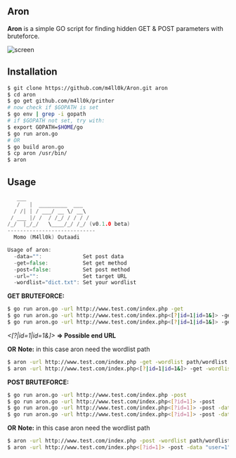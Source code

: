 Aron
--
__Aron__ is a simple GO script for finding hidden GET &amp; POST parameters with bruteforce.

![screen](https://i.imgur.com/e1iEOXP.png)

Installation
--

```sh
$ git clone https://github.com/m4ll0k/Aron.git aron
$ cd aron 
$ go get github.com/m4ll0k/printer
# now check if $GOPATH is set
$ go env | grep -i gopath
# if $GOPATH not set, try with:
$ export GOPATH=$HOME/go
$ go run aron.go
# OR 
$ go build aron.go
$ cp aron /usr/bin/
$ aron
```

Usage
--

```go
   ___                         
   /   |  _________  ___       
  / /| | / ___/ __ \/ __\   
 / ___ |/ /  / /_/ / / / /   
/_/  |_/_/   \____/_/ /_/ (v0.1.0 beta)
----------------------------
  Momo (M4ll0k) Outaadi 

Usage of aron:
  -data="":             Set post data
  -get=false:           Set get method
  -post=false:          Set post method
  -url="":              Set target URL
  -wordlist="dict.txt": Set your wordlist
```

__GET BRUTEFORCE:__

```sh
$ go run aron.go -url http://www.test.com/index.php -get 
$ go run aron.go -url http://www.test.com/index.php<[?|id=1|id=1&]> -get
$ go run aron.go -url http://www.test.com/index.php<[?|id=1|id=1&]> -get -wordlist my_wordlist.txt
```

_<[?|id=1|id=1&]>_ **=> Possible end URL**

**OR** __Note:__ in this case aron need the wordlist path 
```sh
$ aron -url http://www.test.com/index.php -get -wordlist path/wordlist.txt
$ aron -url http://www.test.com/index.php<[?|id=1|id=1&]> -get -wordlist path/wordlist.txt
```

__POST BRUTEFORCE:__

```sh
$ go run aron.go -url http://www.test.com/index.php -post 
$ go run aron.go -url http://www.test.com/index.php<[?id=1]> -post
$ go run aron.go -url http://www.test.com/index.php<[?id=1]> -post -data "user=1"
$ go run aron.go -url http://www.test.com/index.php<[?id=1]> -post -data "user=1" -wordlist my_wordlist
```

**OR** __Note:__ in this case aron need the wordlist path 

```sh
$ aron -url http://www.test.com/index.php -post -wordlist path/wordlist.txt
$ aron -url http://www.test.com/index.php<[?id=1]> -post -data "user=1" -wordlist path/wordlist.txt
```
